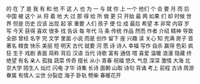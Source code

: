 的
在
了
是
我
有
和
他
不
这
人
也
为
一
与
就
你
上
一个
他们
个
会
要
月
而
后
中国
被
这个
从
将
着
地
大
过
那
得
给
所
做
更
只
开始
最
两
如果
们
却
时候
世界
但是
历史
应该
出现
起
家
重要
人们
孩子
便
位
成
最后
希望
本
非常
内容
岁
写
今天
获得
喜欢
很多
找
告诉
每
年代
马
条
传统
作品
然而
作者
介绍
精神
导致
全部
曾经
名字
完
文学
里面
小说
而是
创作
留下
座
兴趣
读
关心
知
充满
房子
首
著名
粮食
快乐
美丽
短
明天
古代
就要
河
愿
诗
诗人
幸福
写作
自杀
赢得
色彩
疯狂
生于
戏剧
表面
简称
背后
汉语
当代
诗歌
富有
通信
喂
喜爱
温暖
浪漫
隐藏
终
绝望
有名
亲人
孤独
蔬菜
传奇
擅长
从小
青春
祝福
悠久
气息
深深
激情
大海
北京大学
陌生人
灿烂
闪电
才华
诗集
长诗
面朝
山取
诗句
背诵
考上
前程
古诗
周游
眷属
有情人
尘世
分裂症
海子
卧轨
劈柴
春暖花开
